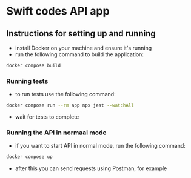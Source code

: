 # Swift codes API app
## Instructions for setting up and running
- install Docker on your machine and ensure it's running
- run the following command to build the application:
```sh
docker compose build
```
### Running tests
- to run tests use the following command:
```sh
docker compose run --rm app npx jest --watchAll
```
- wait for tests to complete
### Running the API in normaal mode
- if you want to start API in normal mode, run the following command:
```sh
docker compose up
```
- after this you can send requests using Postman, for example
